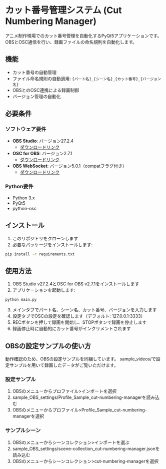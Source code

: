 # カット番号管理システム (Cut Numbering Manager)

アニメ制作現場でのカット番号管理を自動化するPyQt5アプリケーションです。OBSとOSC通信を行い、録画ファイルの命名規則を自動化します。

## 機能

- カット番号の自動管理
- ファイル命名規則の自動適用: `{パート名}_{シーン名}_{カット番号}_{バージョン名}`
- OBSとのOSC連携による録画制御
- バージョン管理の自動化

## 必要条件

### ソフトウェア要件
- **OBS Studio**: バージョン27.2.4
  - [ダウンロードリンク](https://github.com/obsproject/obs-studio/releases/tag/27.2.4)
- **OSC for OBS**: バージョン2.7.1
  - [ダウンロードリンク](https://github.com/jshea2/OSC-for-OBS/releases/tag/v2.7)
- **OBS WebSocket**: バージョン5.0.1（compatフラグ付き）
  - [ダウンロードリンク](https://github.com/obsproject/obs-websocket/releases/tag/5.0.1)

### Python要件
- Python 3.x
- PyQt5
- python-osc

## インストール

1. このリポジトリをクローンします
2. 必要なパッケージをインストールします:

```bash
pip install -r requirements.txt
```

## 使用方法

1. OBS Studio v27.2.4とOSC for OBS v2.7.1をインストールします
2. アプリケーションを起動します:

```bash
python main.py
```

3. メインタブでパート名、シーン名、カット番号、バージョンを入力します
4. 設定タブでOSCの設定を確認します（デフォルト: 127.0.0.1:3333）
5. RECボタンを押して録画を開始し、STOPボタンで録画を停止します
6. 録画停止時に自動的にカット番号がインクリメントされます

## OBSの設定サンプルの使い方
動作確認のため、OBSの設定サンプルを同梱しています。
sample_videos/で設定サンプルを用いて録画したデータがご覧いただけます。

### 設定サンプル
1. OBSのメニューからプロファイル>インポートを選択
2. sample_OBS_settings/Profile_Sample_cut-numbering-managerを読み込む
3. OBSのメニューからプロファイル>Profile_Sample_cut-numbering-managerを選択

### サンプルシーン
1. OBSのメニューからシーンコレクション>インポートを選ぶ
2. sample_OBS_settings/scene-collection_cut-numbering-manager.jsonを読み込む
3. OBSのメニューからシーンコレクション>cut-numbering-managerを選択